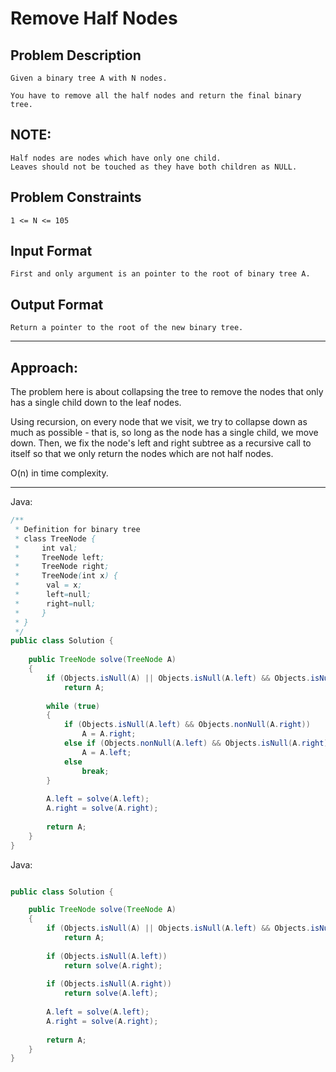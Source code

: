 # Remove Half Nodes

## Problem Description

    Given a binary tree A with N nodes.

    You have to remove all the half nodes and return the final binary tree.

## NOTE:

    Half nodes are nodes which have only one child.
    Leaves should not be touched as they have both children as NULL.


## Problem Constraints

    1 <= N <= 105



## Input Format

    First and only argument is an pointer to the root of binary tree A.



## Output Format

    Return a pointer to the root of the new binary tree.

---


## Approach:

The problem here is about collapsing the tree to remove the nodes that only has
a single child down to the leaf nodes.

Using recursion, on every node that we visit, we try to collapse down as much
as possible - that is, so long as the node has a single child, we move down.
Then, we fix the node's left and right subtree as a recursive call to itself so
that we only return the nodes which are not half nodes.

O(n) in time complexity.

---

Java:

```java
/**
 * Definition for binary tree
 * class TreeNode {
 *     int val;
 *     TreeNode left;
 *     TreeNode right;
 *     TreeNode(int x) {
 *      val = x;
 *      left=null;
 *      right=null;
 *     }
 * }
 */
public class Solution {
    
    public TreeNode solve(TreeNode A) 
    {
        if (Objects.isNull(A) || Objects.isNull(A.left) && Objects.isNull(A.right))
            return A;
        
        while (true)
        {
            if (Objects.isNull(A.left) && Objects.nonNull(A.right))
                A = A.right;
            else if (Objects.nonNull(A.left) && Objects.isNull(A.right))
                A = A.left;
            else
                break;
        }
        
        A.left = solve(A.left);
        A.right = solve(A.right);
        
        return A;
    }
}

```

Java:

```java

public class Solution {

    public TreeNode solve(TreeNode A) 
    {
        if (Objects.isNull(A) || Objects.isNull(A.left) && Objects.isNull(A.right))
            return A;
            
        if (Objects.isNull(A.left))
            return solve(A.right);
        
        if (Objects.isNull(A.right))
            return solve(A.left);
        
        A.left = solve(A.left);
        A.right = solve(A.right);
        
        return A;
    }
}
```
